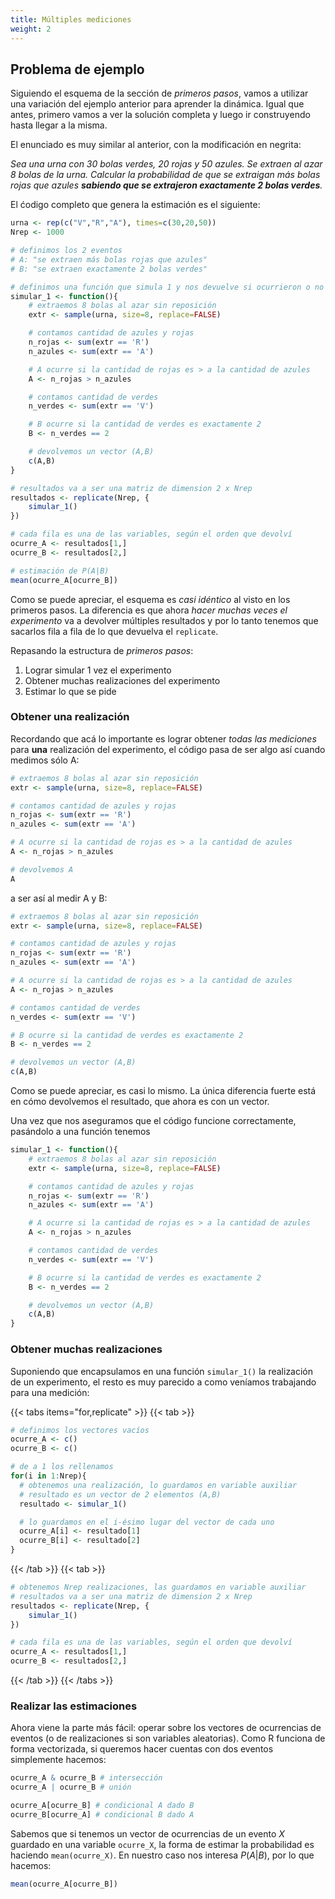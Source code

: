 ```yaml
---
title: Múltiples mediciones
weight: 2
---
```


## Problema de ejemplo

Siguiendo el esquema de la sección de _primeros pasos_, vamos a utilizar una variación del ejemplo anterior para aprender la dinámica. Igual que antes, primero vamos a ver la solución completa y luego ir construyendo hasta llegar a la misma.

El enunciado es muy similar al anterior, con la modificación en negrita:

_Sea una urna con 30 bolas verdes, 20 rojas y 50 azules. Se extraen al azar 8 bolas de la urna. Calcular la probabilidad de que se extraigan más bolas rojas que azules **sabiendo que se extrajeron exactamente 2 bolas verdes**._

El ćodigo completo que genera la estimación es el siguiente:

```r
urna <- rep(c("V","R","A"), times=c(30,20,50))
Nrep <- 1000

# definimos los 2 eventos
# A: "se extraen más bolas rojas que azules"
# B: "se extraen exactamente 2 bolas verdes"

# definimos una función que simula 1 y nos devuelve si ocurrieron o no los eventos
simular_1 <- function(){
    # extraemos 8 bolas al azar sin reposición
    extr <- sample(urna, size=8, replace=FALSE)

    # contamos cantidad de azules y rojas
    n_rojas <- sum(extr == 'R')
    n_azules <- sum(extr == 'A')

    # A ocurre si la cantidad de rojas es > a la cantidad de azules
    A <- n_rojas > n_azules

    # contamos cantidad de verdes
    n_verdes <- sum(extr == 'V')

    # B ocurre si la cantidad de verdes es exactamente 2
    B <- n_verdes == 2

    # devolvemos un vector (A,B)
    c(A,B)
}

# resultados va a ser una matriz de dimension 2 x Nrep
resultados <- replicate(Nrep, {
    simular_1()
})

# cada fila es una de las variables, según el orden que devolví
ocurre_A <- resultados[1,]
ocurre_B <- resultados[2,]

# estimación de P(A|B)
mean(ocurre_A[ocurre_B])
```

Como se puede apreciar, el esquema es _casi idéntico_ al visto en los primeros pasos. La diferencia es que ahora _hacer muchas veces el experimento_ va a devolver múltiples resultados y por lo tanto tenemos que sacarlos fila a fila de lo que devuelva el `replicate`.

Repasando la estructura de _primeros pasos_:

1. Lograr simular 1 vez el experimento
2. Obtener muchas realizaciones del experimento
3. Estimar lo que se pide

### Obtener una realización

Recordando que acá lo importante es lograr obtener _todas las mediciones_ para **una** realización del experimento, el código pasa de ser algo así cuando medimos sólo A:

```r
# extraemos 8 bolas al azar sin reposición
extr <- sample(urna, size=8, replace=FALSE)

# contamos cantidad de azules y rojas
n_rojas <- sum(extr == 'R')
n_azules <- sum(extr == 'A')

# A ocurre si la cantidad de rojas es > a la cantidad de azules
A <- n_rojas > n_azules

# devolvemos A
A
```

a ser así al medir A y B:

```r {hl_lines=[11,12,14,15,17,18]}
# extraemos 8 bolas al azar sin reposición
extr <- sample(urna, size=8, replace=FALSE)

# contamos cantidad de azules y rojas
n_rojas <- sum(extr == 'R')
n_azules <- sum(extr == 'A')

# A ocurre si la cantidad de rojas es > a la cantidad de azules
A <- n_rojas > n_azules

# contamos cantidad de verdes
n_verdes <- sum(extr == 'V')

# B ocurre si la cantidad de verdes es exactamente 2
B <- n_verdes == 2

# devolvemos un vector (A,B)
c(A,B)
```

Como se puede apreciar, es casi lo mismo. La única diferencia fuerte está en cómo devolvemos el resultado, que ahora es con un vector.

Una vez que nos aseguramos que el código funcione correctamente, pasándolo a una función tenemos

```r
simular_1 <- function(){
    # extraemos 8 bolas al azar sin reposición
    extr <- sample(urna, size=8, replace=FALSE)

    # contamos cantidad de azules y rojas
    n_rojas <- sum(extr == 'R')
    n_azules <- sum(extr == 'A')

    # A ocurre si la cantidad de rojas es > a la cantidad de azules
    A <- n_rojas > n_azules

    # contamos cantidad de verdes
    n_verdes <- sum(extr == 'V')

    # B ocurre si la cantidad de verdes es exactamente 2
    B <- n_verdes == 2

    # devolvemos un vector (A,B)
    c(A,B)
}
```

### Obtener muchas realizaciones

Suponiendo que encapsulamos en una función `simular_1()` la realización de un experimento, el resto es muy parecido a como veníamos trabajando para una medición:

{{< tabs items="for,replicate" >}}
  {{< tab >}}

  ```r
  # definimos los vectores vacíos
  ocurre_A <- c()
  ocurre_B <- c()
  
  # de a 1 los rellenamos
  for(i in 1:Nrep){
    # obtenemos una realización, lo guardamos en variable auxiliar
    # resultado es un vector de 2 elementos (A,B)
    resultado <- simular_1()

    # lo guardamos en el i-ésimo lugar del vector de cada uno
    ocurre_A[i] <- resultado[1]
    ocurre_B[i] <- resultado[2]
  }
  ```

  {{< /tab >}}
  {{< tab >}}

  ```r
  # obtenemos Nrep realizaciones, las guardamos en variable auxiliar
  # resultados va a ser una matriz de dimension 2 x Nrep
  resultados <- replicate(Nrep, {
      simular_1()
  })

  # cada fila es una de las variables, según el orden que devolví
  ocurre_A <- resultados[1,]
  ocurre_B <- resultados[2,]
  ```

  {{< /tab >}}
{{< /tabs >}}

### Realizar las estimaciones

Ahora viene la parte más fácil: operar sobre los vectores de ocurrencias de eventos (o de realizaciones si son variables aleatorias). Como R funciona de forma vectorizada, si queremos hacer cuentas con dos eventos simplemente hacemos:

```r
ocurre_A & ocurre_B # intersección
ocurre_A | ocurre_B # unión

ocurre_A[ocurre_B] # condicional A dado B
ocurre_B[ocurre_A] # condicional B dado A
```

Sabemos que si tenemos un vector de ocurrencias de un evento $X$ guardado en una variable `ocurre_X`, la forma de estimar la probabilidad es haciendo `mean(ocurre_X)`. En nuestro caso nos interesa $P(A|B)$, por lo que hacemos:

```r
mean(ocurre_A[ocurre_B])
```

